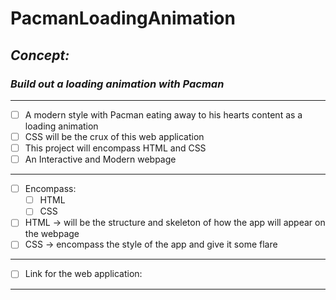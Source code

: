# PacmanLoadingAnimation
<!-- can have readme preview open as well to see how it will appear -->
<!-- ## this is a sub heading -->
## *Concept:*
### *Build out a loading animation with Pacman* 
---
<!-- - this is a bullet -->
- [ ] A modern style with Pacman eating away to his hearts content as a loading animation
- [ ] CSS will be the crux of this web application
- [ ] This project will encompass HTML and CSS
- [ ] An Interactive and Modern webpage
---
- [ ] Encompass:
    - [ ] HTML
    - [ ] CSS
- [ ]  HTML → will be the structure and skeleton of how the app will appear on the webpage
- [ ]  CSS → encompass the style of the app and give it some flare
---
- [ ] Link for the web application: 
---